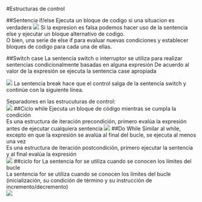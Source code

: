 #Estructuras de control

##Sentencia if/else
Ejecuta un bloque de codigo si una situacion es verdadera
![](C:\Users\107114781\Documents\JAVA\NotasJava\Imagenes\ifelse.PNG)
Si la expresion es falsa podemos hacer uso de la sentencia else
y ejecutar un bloque alternativo de codigo.  
O bien, una serie de else if para evaluar nuevas condiciones
y establecer bloques de codigo para cada una de 
ellas.  

##Switch case
La sentencia switch o interruptor se utiliza para realizar sentencias
condicionalmente basadas en alguna expresión
De acuerdo al valor de la expresión se ejecuta la sentencia case apropiada  

![](C:\Users\107114781\Documents\JAVA\NotasJava\Imagenes\switchcase.PNG)
La sentencia break hace que el control salga de la sentencia switch y continúe
con la siguiente línea. 

Separadores en las estrucuturas de control:  
![](C:\Users\107114781\Documents\JAVA\NotasJava\Imagenes\separadoresd.PNG)
##Ciclo while
Ejecuta un bloque de código mientras se cumpla la condición  
Es una estructura de iteración precondición, primero evalúa la expresión
antes de ejecutar cualquiera sentencia
![](C:\Users\107114781\Documents\JAVA\NotasJava\Imagenes\while.PNG)
##Do While
Similar al while, excepto en que la expresión se avalúa al final del bucle, se
ejecuta al menos una vez  
Es una estructura de iteración postcondición, primero ejecutar la sentencia y
al final evalúa la expresión  
![](C:\Users\107114781\Documents\JAVA\NotasJava\Imagenes\dowhile.PNG)
##ciclo for
La sentencia for se utiliza cuando se conocen los límites del bucle  
La sentencia for se utiliza cuando se conocen los límites del bucle
(inicialización, su condición de término y su instrucción de
incremento/decremento)  
![](C:\Users\107114781\Documents\JAVA\NotasJava\Imagenes\for.PNG)
